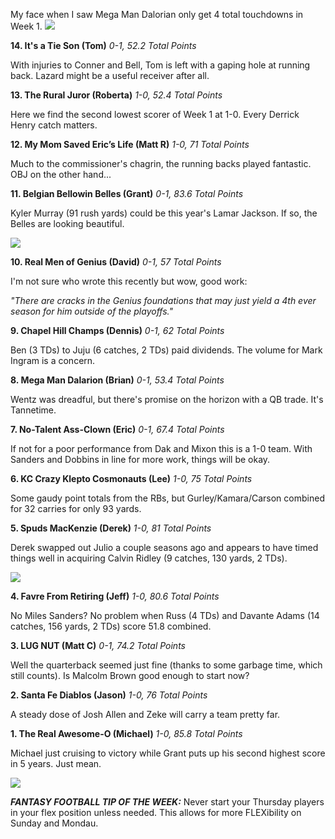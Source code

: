 My face when I saw Mega Man Dalorian only get 4 total touchdowns in Week 1.
![](https://600camp.com/wp-content/uploads/2017/11/gross-face.gif)


**14. It's a Tie Son (Tom)**
_0-1, 52.2 Total Points_

With injuries to Conner and Bell, Tom is left with a gaping hole at running back. Lazard might be a useful receiver after all.

**13. The Rural Juror (Roberta)**
_1-0, 52.4 Total Points_

Here we find the second lowest scorer of Week 1 at 1-0. Every Derrick Henry catch matters.

**12. My Mom Saved Eric’s Life (Matt R)**
_1-0, 71 Total Points_

Much to the commissioner's chagrin, the running backs played fantastic. OBJ on the other hand...

**11. Belgian Bellowin Belles (Grant)**
_0-1, 83.6 Total Points_

Kyler Murray (91 rush yards) could be this year's Lamar Jackson. If so, the Belles are looking beautiful.

![](https://media.giphy.com/media/b1o4elYH8Tqjm/giphy.gif)

**10. Real Men of Genius (David)**
_0-1, 57 Total Points_

I'm not sure who wrote this recently but wow, good work:

_"There are cracks in the Genius foundations that may just yield a 4th ever season for him outside of the playoffs."_

**9. Chapel Hill Champs (Dennis)**
_0-1, 62 Total Points_

Ben (3 TDs) to Juju (6 catches, 2 TDs) paid dividends. The volume for Mark Ingram is a concern.

**8. Mega Man Dalarion (Brian)**
_0-1, 53.4 Total Points_

Wentz was dreadful, but there's promise on the horizon with a QB trade. It's Tannetime.

**7. No-Talent Ass-Clown (Eric)**
_0-1, 67.4 Total Points_

If not for a poor performance from Dak and Mixon this is a 1-0 team. With Sanders and Dobbins in line for more work, things will be okay.

**6. KC Crazy Klepto Cosmonauts (Lee)**
_1-0, 75 Total Points_

Some gaudy point totals from the RBs, but Gurley/Kamara/Carson combined for 32 carries for only 93 yards.

**5. Spuds MacKenzie (Derek)**
_1-0, 81 Total Points_

Derek swapped out Julio a couple seasons ago and appears to have timed things well in acquiring Calvin Ridley (9 catches, 130 yards, 2 TDs).

![](https://media1.tenor.com/images/4e81ee314dc41774039626a353b7b5aa/tenor.gif)

**4. Favre From Retiring (Jeff)**
_1-0, 80.6 Total Points_

No Miles Sanders? No problem when Russ (4 TDs) and Davante Adams (14 catches, 156 yards, 2 TDs) score 51.8 combined.

**3. LUG NUT (Matt C)**
_0-1, 74.2 Total Points_

Well the quarterback seemed just fine (thanks to some garbage time, which still counts). Is Malcolm Brown good enough to start now?

**2. Santa Fe Diablos (Jason)**
_1-0, 76 Total Points_

A steady dose of Josh Allen and Zeke will carry a team pretty far.

**1. The Real Awesome-O (Michael)**
_1-0, 85.8 Total Points_

Michael just cruising to victory while Grant puts up his second highest score in 5 years. Just mean.

![](https://media.giphy.com/media/l3vR9pIzIbhmoPqrC/giphy.gif)

***FANTASY FOOTBALL TIP OF THE WEEK:*** Never start your Thursday players in your flex position unless needed. This allows for more FLEXibility on Sunday and Mondau.
